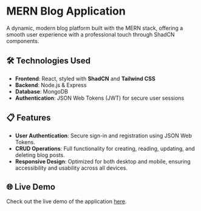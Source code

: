 # MERN Blog Application

A dynamic, modern blog platform built with the MERN stack, offering a smooth user experience with a professional touch through ShadCN components.

## 🛠 Technologies Used
- **Frontend**: React, styled with **ShadCN** and **Tailwind CSS**
- **Backend**: Node.js & Express
- **Database**: MongoDB
- **Authentication**: JSON Web Tokens (JWT) for secure user sessions

## 📋 Features
- **User Authentication**: Secure sign-in and registration using JSON Web Tokens.
- **CRUD Operations**: Full functionality for creating, reading, updating, and deleting blog posts.
- **Responsive Design**: Optimized for both desktop and mobile, ensuring accessibility and usability across all devices.

## 🌐 Live Demo
Check out the live demo of the application [here](https://mern-blog-1-gwc0.onrender.com/).

